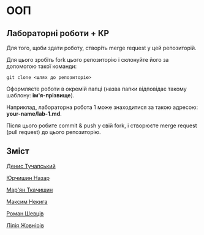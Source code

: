# ООП

## Лабораторні роботи + КР

Для того, щоби здати роботу, створіть merge request у цей репозиторій.

Для цього зробіть fork цього репозиторію і склонуйте його за допомогою такої команди:

`git clone <шлях до репозиторію>`

Оформляєте роботи в окремій папці (назва папки відповідає такому шаблону: **ім'я-прізвище**).

Наприклад, лабораторна робота 1 може знаходитися за такою адресою: **your-name/lab-1.md**.

Після цього робите commit & push у свій fork, і створюєте merge request (pull request) до цього репозиторію.

## Зміст

[Денис Тучапський](./denys-tuchapskiy/README.md)

[Юрчишин Назар](Nazar-Yurchyshyn/README.md)

[Мар'ян Ткачишин](./marian-tkachyshyn/README.md)

[Максим Некига](./maksym-nekyha/README.md)

[Роман Шевців](./Roman-Shevtsiv/Readme.md)

[Лілія Жовнірів](./lilia-zhovniriv/readme.md)
